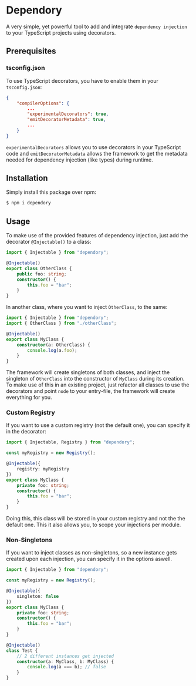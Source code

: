 # Dependory

A very simple, yet powerful tool to add and integrate `dependency injection` to your TypeScript projects using decorators.

## Prerequisites

### tsconfig.json

To use TypeScript decorators, you have to enable them in your `tsconfig.json`:

```json
{
    "compilerOptions": {
        ...
        "experimentalDecorators": true,
        "emitDecoratorMetadata": true,
        ...
    }
}
```

`experimentalDecorators` allows you to use decorators in your TypeScript code and `emitDecoratorMetadata` allows the framework to get the metadata needed for dependency injection (like types) during runtime.

## Installation

Simply install this package over npm:

```sh
$ npm i dependory
```

## Usage

To make use of the provided features of dependency injection, just add the decorator `@Injectable()` to a class:

```ts
import { Injectable } from "dependory";

@Injectable()
export class OtherClass {
    public foo: string;
    constructor() {
        this.foo = "bar";
    }
}
```

In another class, where you want to inject `OtherClass`, to the same:

```ts
import { Injectable } from "dependory";
import { OtherClass } from "./otherClass";

@Injectable()
export class MyClass {
    constructor(a: OtherClass) {
        console.log(a.foo);
    }
}
```

The framework will create singletons of both classes, and inject the singleton of `OtherClass` into the constructor of `MyClass` during its creation. To make use of this in an existing project, just refactor all classes to use the decorators and point `node` to your entry-file, the framework will create everything for you.

### Custom Registry

If you want to use a custom registry (not the default one), you can specify it in the decorator:

```ts
import { Injectable, Registry } from "dependory";

const myRegistry = new Registry();

@Injectable({
    registry: myRegistry
})
export class MyClass {
    private foo: string;
    constructor() {
        this.foo = "bar";
    }
}
```

Doing this, this class will be stored in your custom registry and not the the default one. This it also allows you, to scope your injections per module.

### Non-Singletons

If you want to inject classes as non-singletons, so a new instance gets created upon each injection, you can specify it in the options aswell.

```ts
import { Injectable } from "dependory";

const myRegistry = new Registry();

@Injectable({
    singleton: false
})
export class MyClass {
    private foo: string;
    constructor() {
        this.foo = "bar";
    }
}

@Injectable()
class Test {
    // 2 different instances get injected
    constructor(a: MyClass, b: MyClass) {
        console.log(a === b); // false
    }
}
```
